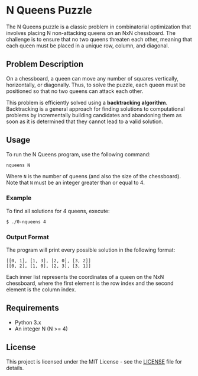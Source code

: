 # N Queens Puzzle

The N Queens puzzle is a classic problem in combinatorial optimization that involves placing N non-attacking queens on an NxN chessboard. The challenge is to ensure that no two queens threaten each other, meaning that each queen must be placed in a unique row, column, and diagonal.

## Problem Description

On a chessboard, a queen can move any number of squares vertically, horizontally, or diagonally. Thus, to solve the puzzle, each queen must be positioned so that no two queens can attack each other.

This problem is efficiently solved using a **backtracking algorithm**. Backtracking is a general approach for finding solutions to computational problems by incrementally building candidates and abandoning them as soon as it is determined that they cannot lead to a valid solution.

## Usage

To run the N Queens program, use the following command:

```bash
nqueens N
```

Where `N` is the number of queens (and also the size of the chessboard). Note that `N` must be an integer greater than or equal to 4.

### Example

To find all solutions for 4 queens, execute:

```bash
$ ./0-nqueens 4
```

### Output Format

The program will print every possible solution in the following format:

```
[[0, 1], [1, 3], [2, 0], [3, 2]]
[[0, 2], [1, 0], [2, 3], [3, 1]]
```

Each inner list represents the coordinates of a queen on the NxN chessboard, where the first element is the row index and the second element is the column index.

## Requirements

- Python 3.x
- An integer N (N >= 4)

## License

This project is licensed under the MIT License - see the [LICENSE](LICENSE) file for details.
